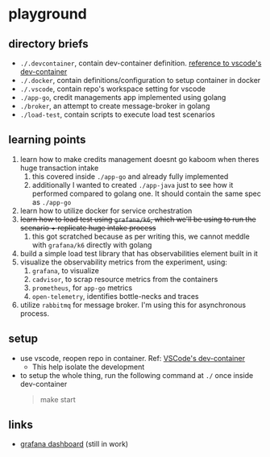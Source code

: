 # playground

## directory briefs

- `./.devcontainer`, contain dev-container definition. [reference to vscode's dev-container](https://code.visualstudio.com/docs/devcontainers/containers)
- `./.docker`, contain definitions/configuration to setup container in docker 
- `./.vscode`, contain repo's workspace setting for vscode
- `./app-go`, credit managements app implemented using golang
- `./broker`, an attempt to create message-broker in golang
- `./load-test`, contain scripts to execute load test scenarios


## learning points
1. learn how to make credits management doesnt go kaboom when theres huge transaction intake
   1. this covered inside `./app-go` and already fully implemented
   2. additionally I wanted to created `./app-java` just to see how it performed compared to golang one. It should contain the same spec as `./app-go`
2. learn how to utilize docker for service orchestration
3. ~~learn how to load test using `grafana/k6`, which we'll be using to run the scenario + replicate huge intake process~~
   1. this got scratched because as per writing this, we cannot meddle with `grafana/k6` directly with golang
4. build a simple load test library that has observabilities element built in it
5. visualize the observability metrics from the experiment, using:
   1. `grafana`, to visualize
   2. `cadvisor`, to scrap resource metrics from the containers
   3. `prometheus`, for `app-go` metrics
   4. `open-telemetry`, identifies bottle-necks and traces
6. utilize `rabbitmq` for message broker. I'm using this for asynchronous process.

## setup
- use vscode, reopen repo in container. Ref: [VSCode's dev-container](https://code.visualstudio.com/docs/devcontainers/containers) 
   - This help isolate the development
- to setup the whole thing, run the following command at `./` once inside dev-container
   > make start

## links
- [grafana dashboard](http://localhost:10000/d/f744f256-9d10-4e29-9dd0-c4ea6f8d7dd2/dashboard?orgId=1&var-container_name=app-go-worker&var-container_name=app-go&from=now-5m&to=now&refresh=5s) (still in work)